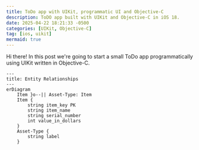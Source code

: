 ```yaml
---
title: ToDo app with UIKit, programmatic UI and Objective-C
description: ToDO app built with UIKit and Objective-C in iOS 18.
date: 2025-04-22 18:21:33 -0500
categories: [UIKit, Objective-C]
tag: [ios, uikit]
mermaid: true
---
```


Hi there! In this post we're going to start a small ToDo app programmatically using UIKit written in Objective-C.

```mermaid
---
title: Entity Relationships
---
erDiagram
    Item }o--|| Asset-Type: Item
    Item {
        string item_key PK
        string item_name
        string serial_number
        int value_in_dollars
    }
    Asset-Type {
        string label
    }
```
